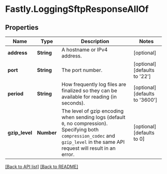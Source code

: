# Fastly.LoggingSftpResponseAllOf

## Properties

Name | Type | Description | Notes
------------ | ------------- | ------------- | -------------
**address** | **String** | A hostname or IPv4 address. | [optional] 
**port** | **String** | The port number. | [optional]  [defaults to '22']
**period** | **String** | How frequently log files are finalized so they can be available for reading (in seconds). | [optional]  [defaults to '3600']
**gzip_level** | **Number** | The level of gzip encoding when sending logs (default `0`, no compression). Specifying both `compression_codec` and `gzip_level` in the same API request will result in an error. | [optional]  [defaults to 0]


[[Back to API list]](../../README.md#endpoints) [[Back to README]](../../README.md)
